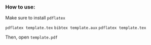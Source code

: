 ### How to use:

Make sure to install `pdflatex`

`pdflatex template.tex`
`bibtex template.aux`
`pdflatex template.tex`

Then, open `template.pdf`
